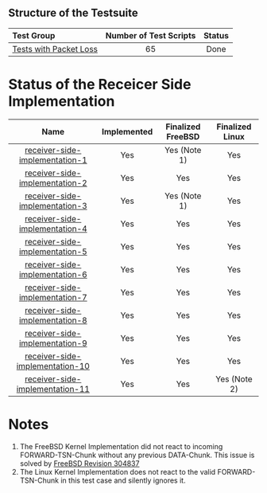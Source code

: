 ## Structure of the Testsuite
| Test Group                                                                             |   Number of Test Scripts | Status   |
| :------------------------------------------------------------------------------------- | :----------------------: | :------: |
| [Tests with Packet Loss](packet-loss/)                                                 |                       65 | Done     |

# Status of the Receicer Side Implementation 

| Name                                                                   | Implemented | Finalized FreeBSD | Finalized Linux |
|:----------------------------------------------------------------------:|:-----------:|:-----------------:|:---------------:|
| [receiver-side-implementation-1](receiver-side-implementation-1.pkt)   | Yes         | Yes (Note 1)      | Yes             |
| [receiver-side-implementation-2](receiver-side-implementation-2.pkt)   | Yes         | Yes               | Yes             |
| [receiver-side-implementation-3](receiver-side-implementation-3.pkt)   | Yes         | Yes (Note 1)      | Yes             |
| [receiver-side-implementation-4](receiver-side-implementation-4.pkt)   | Yes         | Yes               | Yes             |
| [receiver-side-implementation-5](receiver-side-implementation-5.pkt)   | Yes         | Yes               | Yes             |
| [receiver-side-implementation-6](receiver-side-implementation-6.pkt)   | Yes         | Yes               | Yes             |
| [receiver-side-implementation-7](receiver-side-implementation-7.pkt)   | Yes         | Yes               | Yes             |
| [receiver-side-implementation-8](receiver-side-implementation-8.pkt)   | Yes         | Yes               | Yes             |
| [receiver-side-implementation-9](receiver-side-implementation-9.pkt)   | Yes         | Yes               | Yes             |
| [receiver-side-implementation-10](receiver-side-implementation-10.pkt) | Yes         | Yes               | Yes             |
| [receiver-side-implementation-11](receiver-side-implementation-11.pkt) | Yes         | Yes               | Yes (Note 2)    |

# Notes
1. The FreeBSD Kernel Implementation did not react to incoming FORWARD-TSN-Chunk without any previous DATA-Chunk.
   This issue is solved by [FreeBSD Revision 304837](https://svnweb.freebsd.org/changeset/base/304837)
2. The Linux Kernel Implementation does not react to the valid FORWARD-TSN-Chunk in this test case and silently
   ignores it.

